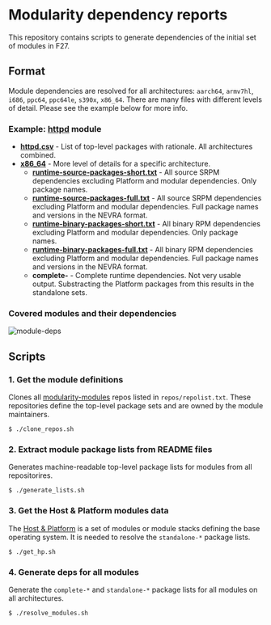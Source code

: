 # Modularity dependency reports

This repository contains scripts to generate dependencies of the initial set of modules in F27.

## Format

Module dependencies are resolved for all architectures: `aarch64`, `armv7hl`, `i686`, `ppc64`, `ppc64le`, `s390x`, `x86_64`. There are many files with different levels of detail. Please see the example below for more info.

### Example: [httpd](modules/httpd) module

  * [**httpd.csv**](modules/httpd/httpd.csv) - List of top-level packages with rationale. All architectures combined.
  * [**x86_64**](modules/httpd/x86_64) - More level of details for a specific architecture.
    * [**runtime-source-packages-short.txt**](modules/httpd/x86_64/runtime-source-packages-short.txt) - All source SRPM dependencies excluding Platform and modular dependencies. Only package names.
    * [**runtime-source-packages-full.txt**](modules/httpd/x86_64/runtime-source-packages-short.txt) - All source SRPM dependencies excluding Platform and modular dependencies. Full package names and versions in the NEVRA format.
    * [**runtime-binary-packages-short.txt**](modules/httpd/x86_64/runtime-source-packages-short.txt) - All binary RPM dependencies excluding Platform and modular dependencies. Only package names.
    * [**runtime-binary-packages-full.txt**](modules/httpd/x86_64/runtime-source-packages-short.txt) - All binary RPM dependencies excluding Platform and modular dependencies. Full package names and versions in the NEVRA format.
    * **complete-** - Complete runtime dependencies. Not very usable output. Substracting the Platform packages from this results in the standalone sets.

### Covered modules and their dependencies

![module-deps](img/module-deps.png)

## Scripts

### 1. Get the module definitions

Clones all [modularity-modules](https://github.com/modularity-modules) repos listed in `repos/repolist.txt`. These repositories define the top-level package sets and are owned by the module maintainers.

```
$ ./clone_repos.sh
```

### 2. Extract module package lists from README files

Generates machine-readable top-level package lists for modules from all repositorires.

```
$ ./generate_lists.sh
```

### 3. Get the Host & Platform modules data

The [Host & Platform](https://github.com/fedora-modularity/hp) is a set of modules or module stacks defining the base operating system. It is needed to resolve the `standalone-*` package lists.

```
$ ./get_hp.sh
```

### 4. Generate deps for all modules

Generate the `complete-*` and `standalone-*` package lists for all modules on all architectures. 

```
$ ./resolve_modules.sh
```

